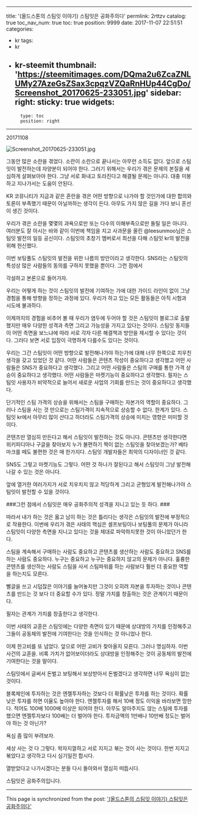 
---
title: '(올드스톤의 스팀잇 이야기) 스팀잇은 공화주의다'
permlink: 2rttzv
catalog: true
toc_nav_num: true
toc: true
position: 9999
date: 2017-11-07 22:51:51
categories:
- kr
tags:
- kr
- kr-steemit
thumbnail: 'https://steemitimages.com/DQma2u6ZcaZNLUMy27AzeGsZSax3cpqzVZQaRnHUp44CgDo/Screenshot_20170625-233051.jpg'
sidebar:
    right:
        sticky: true
widgets:
    -
        type: toc
        position: right
---


20171108

![Screenshot_20170625-233051.jpg](https://steemitimages.com/DQma2u6ZcaZNLUMy27AzeGsZSax3cpqzVZQaRnHUp44CgDo/Screenshot_20170625-233051.jpg)


그동안 많은 소란을 겪었다. 소란이 소란으로 끝나서는 아무런 소득도 없다. 앞으로 스팀잇이 발전하는데 자양분이 되어야 한다. 그러기 위해서는 우리가 겪은 문제의 본질을 세심하게 살펴보아야 한다. 그냥 서로 화내고 토라진다고 해결될 문제는 아니다. 대충 미봉하고 지나가서는 도움이 안된다. 

 KR 코뮤니티가 지금과 같은 혼란을 겪은 어떤 방향으로 나가야 할 것인가에 대한 합의와 토론이 부족했기 때문이 아닐까하는 생각이 든다. 아무도 가지 않은 길을 가다 보니 혼선이 생긴 것이다. 

우리가 겪은 소란을 몇몇의 과욕으로만 또는 다수의 이해부족으로만 돌릴 일은 아니다. 여러분도 잘 아시는 바와 같이 이번에 책임을 지고 사과문을 올린 @leesunmoo님은 스팀잇 발전의 일등 공신이다. 스팀잇의 초창기 멤버로서 최선을 다해 스팀잇 kr의 발전을 위해 헌신했다. 

이번 보팅풀도 스팀잇의 발전을 위한 나름의 방안이라고 생각한다. SNS라는 스팀잇의 특성상 많은 사람들의 동의를 구하지 못했을 뿐이다. 그런 점에서 


각설하고 본론으로 들어가자. 

우리는 어떻게 하는 것이 스팀잇의 발전에 기여하는 가에 대한 가이드 라인이 없이 그냥 경험을 통해 방향을 정하는 과정에 있다. 우리가 하고 있는 모든 활동들은 아직 시험과 시도에 불과하다. 

이제까지의 경험을 비추어 볼 때 우리가 염두에 두어야 할 것은 스팀잇이 블로그로 출발했지만 매우 다양한 성격과 측면 그리고 가능성을 가지고 있다는 것이다. 스팀잇 동지들이 어떤 측면을 보느냐에 따라 서로 각자 다른 해결책과 방안을 제시할 수 있다는 것이다. 그러다 보면 서로 입장이 극명하게 다를수도 있다는 것이다. 

우리는 그간 스팀잇이 어떤 방향으로 발전해나가야 하는가에 대해 너무 한쪽으로 치우친 생각을 갖고 있었던 것 같다. 어떤 사람들은 콘텐츠 작성이 중요하다고 생각했고 어떤 사람들은  SNS가 중요하다고 생각했다. 그리고 어떤 사람들은 스팀의 구매를 통한 가격 상승이 중요하다고 생각했다. 어떤 사람들은 마켓기능이 중요하다고 생각했다. 필자는 스팀잇 사용자가 비약적으로 늘어서 새로운 사업의 기회를 만드는 것이 중요하다고 생각했다.


단기적인 스팀 가격의 상승을 위해서는 스팀을 구매하는 자본가의 역할이 중요하다. 그러나 스팀을 사는 것 만으로는 스팀가격이 지속적으로 상승할 수 없다. 한계가 있다. 스팀잇 kr에서 아무리 많이 산다고 하더라도 스팀가격의 상승에 미치는 영향은 미미할 것이다.  

콘텐츠만 열심히 만든다고 해서 스팀잇이 발전하는 것도 아니다. 콘텐츠만 생각한다면 위키피디아나 구글을 찾아보지 누가 불편하기 짝이 없는 스팀잇을 찾아보겠는가? 베타마크를 떼도 불편한 것은 매 한가지다. 스팀잇 개발자들은 최악의 디자이너인 것 같다. 

SNS도 그렇고 마켓기능도 그렇다. 어떤 것 하나가 잘된다고 해서 스팀잇이 그냥 발전해 나갈 수 있는 것은 아니다. 

앞에 열거한 여러가지가 서로 치우치지 않고 적당하게 그리고 균형있게 발전해나가야 스팀잇이 발전할 수 있을 것이다. 

###그런 점에서 스팀잇은 매우 공화주의적 성격을 지니고 있는 듯 하다. ###

따라서 내가 하는 것은 옳고 남이 하는 것은 틀리다는 생각은 스팀잇의 발전에 부정적으로 작용한다. 이번에 우리가 겪은 사태의 핵심은 셀프보팅이나 보팅풀의 문제가 아니라 스팀잇이 다양한 측면을 지니고 있다는 것을 제대로 파악하지못한 것이 아니었던가 한다. 

스팀을 계속해서 구매하는 사람도 중요하고 콘텐츠를 생산하는 사람도 중요하고  SNS를 하는 사람도 중요하다. 누구는 중요하고 누구는 중요하지 않고의 문제가 아니다. 훌륭한 콘텐츠를 생산하는 사람도 스팀을 사서 스팀파워를 하는 사람보다 훨씬 더 중요한 역할을 하는지도 모른다. 

뻘글을 쓰고 시덥잖은 이야기를 늘어놓지만 그것이 오히려 자본을 투자하는 것이나 콘텐츠를 만드는 것 보다 더 중요할 수가 있다. 정말 가치를 창출하는 것은 관계이기 때문이다. 

필자는 관계가 가치를 창출한다고 생각한다. 

이번 사태의 교훈은 스팀잇에는 다양한 측면이 있기 때문에 상대방의 가치를 인정해주고 그들이 공동체의 발전에 기여한다는 것을 인식하는 것 아니었나 한다.  

이제 한고비를 또 넘었다. 앞으로 어떤 고비가 찾아올지 모른다. 그러나 명심하자. 이번 사건의 교훈을. 비록 가치가 없어보이더라도 상대방을 인정해주는 것이 공동체의 발전에 기여한다는 것을 말이다. 

스팀잇에서 글써서 돈벌고 보팅해서 보상받아서 돈벌겠다고 생각하면 너무  욕심이 없는 것이다. 

블록체인에 투자하는 것은 엔젤투자하는 것보다 더 확률낮은 투자를 하는 것이다. 확률낮은 투자를 하면 이율도 높아야 한다. 엔젤투자를 해서 10배 정도 이익을 바라보면 망한다. 적어도 100배 1000배 이상은 되어야 한다. 아무도 알아주지도 않는 스팀에 투자를 했으면 엔젤투자보다 100배는 더 벌어야 한다.  투자금액의 1만배나 10만배 정도는 벌어야 하는 것 아닌가?

욕심 좀 많이 부려보자. 

세상 사는 것 다 그렇다. 왁자지껄하고 서로 지지고 볶는 것이 사는 것이다. 
한번 지지고 볶았다고 생각하고 다시 심기일전 합시다. 

열받았다고 나가시겠다는 분들 다시 돌아와서 열심히 떠듭시다. 

스팀잇은 공화주의입니다.

- - -

This page is synchronized from the post: ['(올드스톤의 스팀잇 이야기) 스팀잇은 공화주의다'](https://steemit.com/@oldstone/2rttzv)
